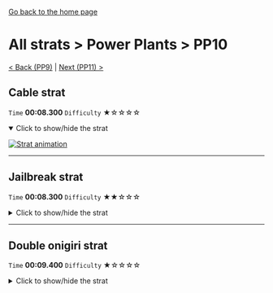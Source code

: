 [Go back to the home page](https://github.com/Doublevil/scbspeedrun)

# All strats > Power Plants > PP10

[< Back (PP9)](https://github.com/Doublevil/scbspeedrun/blob/main/levels/all_lvl/pp/PP9.md) | [Next (PP11) >](https://github.com/Doublevil/scbspeedrun/blob/main/levels/all_lvl/pp/PP11.md)

## Cable strat

`Time` **00:08.300** `Difficulty` ★☆☆☆☆
<details open>
  <summary>Click to show/hide the strat</summary>

  [![Strat animation](https://github.com/Doublevil/scbspeedrun/blob/main/media/levels/pp/PP10_HookStrat.webp)](https://github.com/Doublevil/scbspeedrun/blob/main/media/levels/pp/PP10_HookStrat.mp4?raw=true)
</details>

---
## Jailbreak strat

`Time` **00:08.300** `Difficulty` ★★☆☆☆
<details>
  <summary>Click to show/hide the strat</summary>

  [![Strat animation](https://github.com/Doublevil/scbspeedrun/blob/main/media/levels/pp/PP10_JailbreakStrat.webp)](https://github.com/Doublevil/scbspeedrun/blob/main/media/levels/pp/PP10_JailbreakStrat.mp4?raw=true)
</details>

---
## Double onigiri strat

`Time` **00:09.400** `Difficulty` ★☆☆☆☆
<details>
  <summary>Click to show/hide the strat</summary>

  [![Strat animation](https://github.com/Doublevil/scbspeedrun/blob/main/media/levels/pp/PP10_DoubleOnigiriStrat.webp)](https://github.com/Doublevil/scbspeedrun/blob/main/media/levels/pp/PP10_DoubleOnigiriStrat.mp4?raw=true)
</details>
